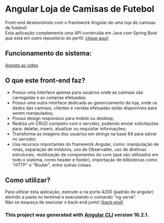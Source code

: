 # Angular Loja de Camisas de Futebol
Front-end desenvolvido com o framework Angular de uma loja de camisas de futebol! <br>
Esta aplicação complementa uma API construída em Java com Spring Boot que está em outro repositório do perfil: [clique aqui!](https://github.com/YuriKevin/SpringBoot_Loja_de_Camisetas)  

## Funcionamento do sistema: 
[Assista ao vídeo](https://youtu.be/EZUzDujXRBU)

## O que este front-end faz?
- Possui uma interface apenas para usuários onde as camisas são carregadas e as compras efetuadas;
- Possui uma outra interface dedicada ao gerenciamento da loja, onde os dados das camisas, clientes e vendas efetuadas estão disponíveis para serem manipulados;
- Possui design responsivo para mobile ou desktop;
- Realiza um CRUD completo com o servidor, podendo enviar solicitações para: deletar, inserir, atualizar ou requisitar informações;
- Transforma as imagens dos usuários em strings na base 64 para salvar no servidor;
- Usa recursos importantes do framework Angular, como: manipulação de rotas, separação de módulos, uso de Observable, uso de diretivas estruturais, reutilização de componentes do core (que são utilizados em todo o sistema, como header e footer), importação de bilbiotecas como "HTTP" e "Router", entre outras coisas.

## Como utilizar?
Para utilizar esta aplicação, execute-a na porta 4200 (padrão do angular) abrindo a pasta no terminal e executando o comando "ng serve".  
Não se esqueça de executar o back-end junto! [(back-end)](https://github.com/YuriKevin/SpringBoot_Loja_de_Camisetas)

### This project was generated with [Angular CLI](https://github.com/angular/angular-cli) version 16.2.1.


